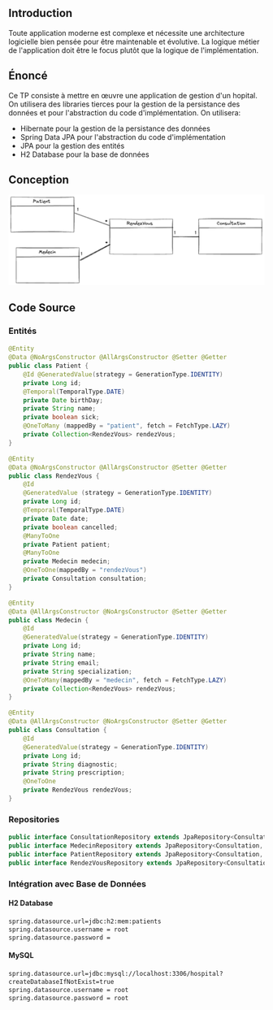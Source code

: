 ## Introduction
Toute application moderne est complexe et nécessite une architecture logicielle bien pensée pour être maintenable et évolutive. La logique métier de l'application doit être le focus plutôt que la logique de l'implémentation.

## Énoncé
Ce TP consiste à mettre en œuvre une application de gestion d'un hopital. On utilisera des libraries tierces pour la gestion de la persistance des données et pour l'abstraction du code d'implémentation. On utilisera:
- Hibernate pour la gestion de la persistance des données
- Spring Data JPA pour l'abstraction du code d'implémentation
- JPA pour la gestion des entités
- H2 Database pour la base de données

## Conception
![UML Diagram](./assets/uml.png)

## Code Source
### Entités
```java
@Entity
@Data @NoArgsConstructor @AllArgsConstructor @Setter @Getter
public class Patient {
    @Id @GeneratedValue(strategy = GenerationType.IDENTITY)
    private Long id;
    @Temporal(TemporalType.DATE)
    private Date birthDay;
    private String name;
    private boolean sick;
    @OneToMany (mappedBy = "patient", fetch = FetchType.LAZY)
    private Collection<RendezVous> rendezVous;
}
```

```java
@Entity
@Data @NoArgsConstructor @AllArgsConstructor @Setter @Getter
public class RendezVous {
    @Id
    @GeneratedValue (strategy = GenerationType.IDENTITY)
    private Long id;
    @Temporal(TemporalType.DATE)
    private Date date;
    private boolean cancelled;
    @ManyToOne
    private Patient patient;
    @ManyToOne
    private Medecin medecin;
    @OneToOne(mappedBy = "rendezVous")
    private Consultation consultation;
}
```

```java
@Entity
@Data @AllArgsConstructor @NoArgsConstructor @Setter @Getter
public class Medecin {
    @Id
    @GeneratedValue(strategy = GenerationType.IDENTITY)
    private Long id;
    private String name;
    private String email;
    private String specialization;
    @OneToMany(mappedBy = "medecin", fetch = FetchType.LAZY)
    private Collection<RendezVous> rendezVous;
}
```

```java
@Entity
@Data @AllArgsConstructor @NoArgsConstructor @Setter @Getter
public class Consultation {
    @Id
    @GeneratedValue(strategy = GenerationType.IDENTITY)
    private Long id;
    private String diagnostic;
    private String prescription;
    @OneToOne
    private RendezVous rendezVous;
}
```

### Repositories
```java
public interface ConsultationRepository extends JpaRepository<Consultation, Long> {}
public interface MedecinRepository extends JpaRepository<Consultation, Long> {}
public interface PatientRepository extends JpaRepository<Consultation, Long> {}
public interface RendezVousRepository extends JpaRepository<Consultation, Long> {}
```

### Intégration avec Base de Données
#### H2 Database
```properties
spring.datasource.url=jdbc:h2:mem:patients
spring.datasource.username = root
spring.datasource.password =
```
#### MySQL
```properties
spring.datasource.url=jdbc:mysql://localhost:3306/hospital?createDatabaseIfNotExist=true
spring.datasource.username = root
spring.datasource.password = root
```



